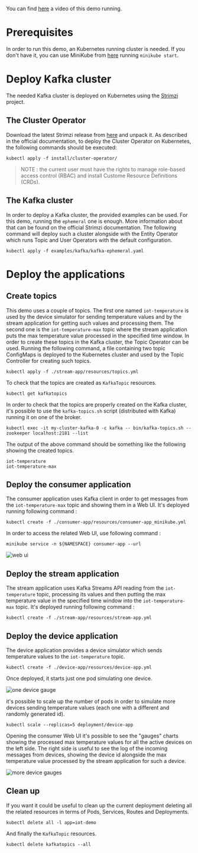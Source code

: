 You can find [here](https://youtu.be/MljQnXZE1oY) a video of this demo running.

# Prerequisites

In order to run this demo, an Kubernetes running cluster is needed. If you don't have it, you can use MiniKube from 
[here](https://github.com/kubernetes/minikube) running `minikube start`.

# Deploy Kafka cluster

The needed Kafka cluster is deployed on Kubernetes using the [Strimzi](http://strimzi.io/) project.

## The Cluster Operator

Download the latest Strimzi release from [here](https://github.com/strimzi/strimzi/releases) and unpack it.
As described in the official documentation, to deploy the Cluster Operator on Kubernetes, the following commands 
should be executed:

```
kubectl apply -f install/cluster-operator/
```

> NOTE : the current user must have the rights to manage role-based access control (RBAC) and install Custome Resource Definitions (CRDs).

## The Kafka cluster

In order to deploy a Kafka cluster, the provided examples can be used. For this demo, running the `ephemeral` one is enough.
More information about that can be found on the official Strimzi documentation.
The following command will deploy such a cluster alongside with the Entity Operator which runs Topic and User Operators with the default configuration.

```
kubectl apply -f examples/kafka/kafka-ephemeral.yaml
```

# Deploy the applications

## Create topics

This demo uses a couple of topics. The first one named `iot-temperature` is used by the device simulator for sending 
temperature values and by the stream application for getting such values and processing them. The second one is the 
`iot-temperature-max` topic where the stream application puts the max temperature value processed in the specified time 
window.
In order to create these topics in the Kafka cluster, the Topic Operator can be used. Running the following command, a 
file containing two topic ConfigMaps is deployed to the Kubernetes cluster and used by the Topic Controller for creating 
such topics.

```
kubectl apply -f ./stream-app/resources/topics.yml
```

To check that the topics are created as `KafkaTopic` resources.

```
kubectl get kafkatopics
```

In order to check that the topics are properly created on the Kafka cluster, it's possible to use the `kafka-topics.sh` script 
(distributed with Kafka) running it on one of the broker.

```
kubectl exec -it my-cluster-kafka-0 -c kafka -- bin/kafka-topics.sh --zookeeper localhost:2181 --list
```

The output of the above command should be something like the following showing the created topics.

```
iot-temperature
iot-temperature-max
```

## Deploy the consumer application

The consumer application uses Kafka client in order to get messages from the `iot-temperature-max` topic and showing them 
in a Web UI.
It's deployed running following command :

```
kubectl create -f ./consumer-app/resources/consumer-app_minikube.yml
```

In order to access the related Web UI, use following command :

```
minikube service -n ${NAMESPACE} consumer-app --url
```

![web ui](images/web_ui.png)

## Deploy the stream application

The stream application uses Kafka Streams API reading from the `iot-temperature` topic, processing its values and then 
putting the max temperature value in the specified time window into the `iot-temperature-max` topic.
It's deployed running following command :

```
kubectl create -f ./stream-app/resources/stream-app.yml
```

## Deploy the device application

The device application provides a device simulator which sends temperature values to the `iot-temperature` topic.

```
kubectl create -f ./device-app/resources/device-app.yml
```

Once deployed, it starts just one pod simulating one device.

![one device gauge](images/one_device_gauge.png)

it's possible to scale up the number of pods in order to simulate more devices sending temperature values (each one with 
a different and randomly generated id).

```
kubectl scale --replicas=5 deployment/device-app
```

Opening the consumer Web UI it's possible to see the "gauges" charts showing the processed max temperature values for all the 
active devices on the left side. The right side is useful to see the log of the incoming messages from devices, showing the 
device id alongside the max temperature value processed by the stream application for such a device.

![more device gauges](images/more_device_gauges.png)

## Clean up

If you want it could be useful to clean up the current deployment deleting all the related resources in terms of Pods, Services, Routes and Deployments.

```
kubectl delete all -l app=iot-demo
```

And finally the `KafkaTopic` resources.

```
kubectl delete kafkatopics --all
```